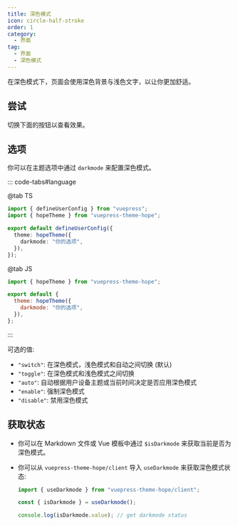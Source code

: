 ```yaml
---
title: 深色模式
icon: circle-half-stroke
order: 1
category:
  - 界面
tag:
  - 界面
  - 深色模式
---
```


在深色模式下，页面会使用深色背景与浅色文字，以让你更加舒适。

<!-- more -->

## 尝试

切换下面的按钮以查看效果。

<AppearanceSwitch />

## 选项

你可以在主题选项中通过 `darkmode` 来配置深色模式。

::: code-tabs#language

@tab TS

```ts {7} title=".vuepress/config.ts"
import { defineUserConfig } from "vuepress";
import { hopeTheme } from "vuepress-theme-hope";

export default defineUserConfig({
  theme: hopeTheme({
    darkmode: "你的选项",
  }),
});
```

@tab JS

```js {7} title=".vuepress/config.js"
import { hopeTheme } from "vuepress-theme-hope";

export default {
  theme: hopeTheme({
    darkmode: "你的选项",
  }),
};
```

:::

可选的值:

- `"switch"`: 在深色模式，浅色模式和自动之间切换 (默认)
- `"toggle"`: 在深色模式和浅色模式之间切换
- `"auto"`: 自动根据用户设备主题或当前时间决定是否应用深色模式
- `"enable"`: 强制深色模式
- `"disable"`: 禁用深色模式

## 获取状态

- 你可以在 Markdown 文件或 Vue 模板中通过 `$isDarkmode` 来获取当前是否为深色模式。

- 你可以从 `vuepress-theme-hope/client` 导入 `useDarkmode` 来获取深色模式状态:

  ```ts
  import { useDarkmode } from "vuepress-theme-hope/client";

  const { isDarkmode } = useDarkmode();

  console.log(isDarkmode.value); // get darkmode status
  ```

<script setup lang="ts">
import AppearanceSwitch from "@theme-hope/modules/outlook/components/AppearanceSwitch"
</script>
